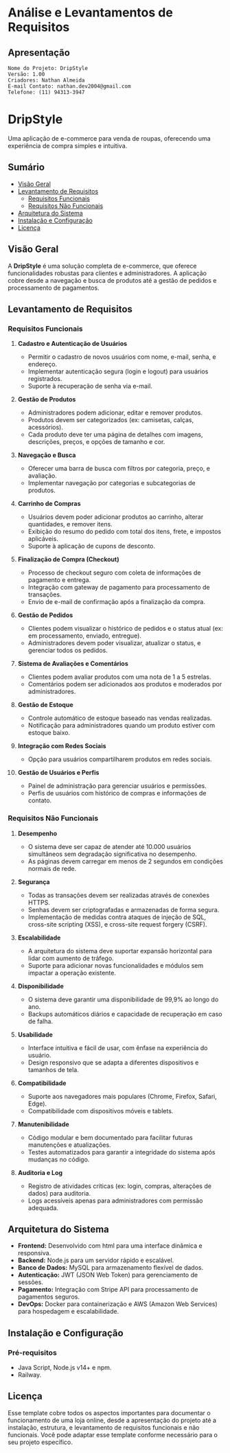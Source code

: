 # Análise e Levantamentos de Requisitos

## Apresentação 
    Nome do Projeto: DripStyle
    Versão: 1.00
    Criadores: Nathan Almeida
    E-mail Contato: nathan.dev2004@gmail.com
    Telefone: (11) 94313-3947

# DripStyle
Uma aplicação de e-commerce para venda de roupas, oferecendo uma experiência de compra simples e intuitiva.

## Sumário

- [Visão Geral](#visão-geral)
- [Levantamento de Requisitos](#levantamento-de-requisitos)
  - [Requisitos Funcionais](#requisitos-funcionais)
  - [Requisitos Não Funcionais](#requisitos-não-funcionais)
- [Arquitetura do Sistema](#arquitetura-do-sistema)
- [Instalação e Configuração](#instalação-e-configuração)
- [Licença](#licença)

## Visão Geral

A **DripStyle** é uma solução completa de e-commerce, que oferece funcionalidades robustas para clientes e administradores. A aplicação cobre desde a navegação e busca de produtos até a gestão de pedidos e processamento de pagamentos.

## Levantamento de Requisitos
### Requisitos Funcionais

1. **Cadastro e Autenticação de Usuários**
   - Permitir o cadastro de novos usuários com nome, e-mail, senha, e endereço.
   - Implementar autenticação segura (login e logout) para usuários registrados.
   - Suporte à recuperação de senha via e-mail.

2. **Gestão de Produtos**
   - Administradores podem adicionar, editar e remover produtos.
   - Produtos devem ser categorizados (ex: camisetas, calças, acessórios).
   - Cada produto deve ter uma página de detalhes com imagens, descrições, preços, e opções de tamanho e cor.

3. **Navegação e Busca**
   - Oferecer uma barra de busca com filtros por categoria, preço, e avaliação.
   - Implementar navegação por categorias e subcategorias de produtos.

4. **Carrinho de Compras**
   - Usuários devem poder adicionar produtos ao carrinho, alterar quantidades, e remover itens.
   - Exibição do resumo do pedido com total dos itens, frete, e impostos aplicáveis.
   - Suporte à aplicação de cupons de desconto.

5. **Finalização de Compra (Checkout)**
   - Processo de checkout seguro com coleta de informações de pagamento e entrega.
   - Integração com gateway de pagamento para processamento de transações.
   - Envio de e-mail de confirmação após a finalização da compra.

6. **Gestão de Pedidos**
   - Clientes podem visualizar o histórico de pedidos e o status atual (ex: em processamento, enviado, entregue).
   - Administradores devem poder visualizar, atualizar o status, e gerenciar todos os pedidos.

7. **Sistema de Avaliações e Comentários**
   - Clientes podem avaliar produtos com uma nota de 1 a 5 estrelas.
   - Comentários podem ser adicionados aos produtos e moderados por administradores.

8. **Gestão de Estoque**
   - Controle automático de estoque baseado nas vendas realizadas.
   - Notificação para administradores quando um produto estiver com estoque baixo.

9. **Integração com Redes Sociais**
   - Opção para usuários compartilharem produtos em redes sociais.

10. **Gestão de Usuários e Perfis**
    - Painel de administração para gerenciar usuários e permissões.
    - Perfis de usuários com histórico de compras e informações de contato.

### Requisitos Não Funcionais

1. **Desempenho**
   - O sistema deve ser capaz de atender até 10.000 usuários simultâneos sem degradação significativa no desempenho.
   - As páginas devem carregar em menos de 2 segundos em condições normais de rede.

2. **Segurança**
   - Todas as transações devem ser realizadas através de conexões HTTPS.
   - Senhas devem ser criptografadas e armazenadas de forma segura.
   - Implementação de medidas contra ataques de injeção de SQL, cross-site scripting (XSS), e cross-site request forgery (CSRF).

3. **Escalabilidade**
   - A arquitetura do sistema deve suportar expansão horizontal para lidar com aumento de tráfego.
   - Suporte para adicionar novas funcionalidades e módulos sem impactar a operação existente.

4. **Disponibilidade**
   - O sistema deve garantir uma disponibilidade de 99,9% ao longo do ano.
   - Backups automáticos diários e capacidade de recuperação em caso de falha.

5. **Usabilidade**
   - Interface intuitiva e fácil de usar, com ênfase na experiência do usuário.
   - Design responsivo que se adapta a diferentes dispositivos e tamanhos de tela.

6. **Compatibilidade**
   - Suporte aos navegadores mais populares (Chrome, Firefox, Safari, Edge).
   - Compatibilidade com dispositivos móveis e tablets.

7. **Manutenibilidade**
   - Código modular e bem documentado para facilitar futuras manutenções e atualizações.
   - Testes automatizados para garantir a integridade do sistema após mudanças no código.

8. **Auditoria e Log**
   - Registro de atividades críticas (ex: login, compras, alterações de dados) para auditoria.
   - Logs acessíveis apenas para administradores com permissão adequada.

## Arquitetura do Sistema

- **Frontend:** Desenvolvido com html para uma interface dinâmica e responsiva.
- **Backend:** Node.js para um servidor rápido e escalável.
- **Banco de Dados:** MySQL para armazenamento flexível de dados.
- **Autenticação:** JWT (JSON Web Token) para gerenciamento de sessões.
- **Pagamento:** Integração com Stripe API para processamento de pagamentos seguros.
- **DevOps:** Docker para containerização e AWS (Amazon Web Services) para hospedagem e escalabilidade.

## Instalação e Configuração
### Pré-requisitos

- Java Script, Node.js v14+ e npm.
- Railway.


## Licença 
Esse template cobre todos os aspectos importantes para documentar o funcionamento de uma loja online, desde a apresentação do projeto até a instalação, estrutura, e levantamento de requisitos funcionais e não funcionais. Você pode adaptar esse template conforme necessário para o seu projeto específico.

